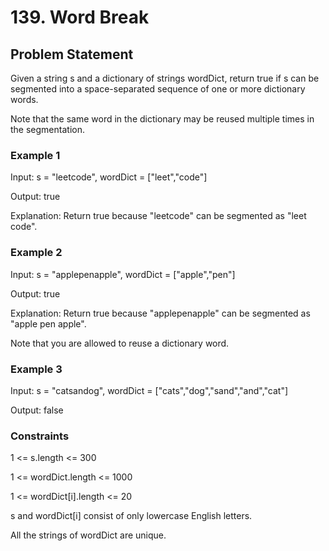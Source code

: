 # 139. Word Break

## Problem Statement

Given a string s and a dictionary of strings wordDict, return true if s can be segmented into a space-separated sequence of one or more dictionary words.

Note that the same word in the dictionary may be reused multiple times in the segmentation.

### Example 1

Input: s = "leetcode", wordDict = ["leet","code"]

Output: true

Explanation: Return true because "leetcode" can be segmented as "leet code".

### Example 2

Input: s = "applepenapple", wordDict = ["apple","pen"]

Output: true

Explanation: Return true because "applepenapple" can be segmented as "apple pen apple".

Note that you are allowed to reuse a dictionary word.

### Example 3

Input: s = "catsandog", wordDict = ["cats","dog","sand","and","cat"]

Output: false

### Constraints

1 <= s.length <= 300

1 <= wordDict.length <= 1000

1 <= wordDict[i].length <= 20

s and wordDict[i] consist of only lowercase English letters.

All the strings of wordDict are unique.
